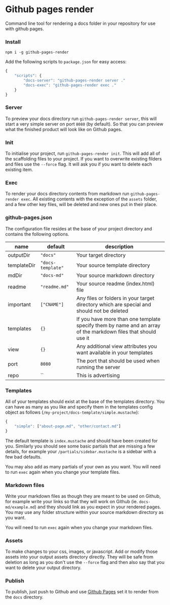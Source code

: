 # Github pages render

Command line tool for rendering a docs folder in your repository for use with github pages.

### Install

```
npm i -g github-pages-render
```

Add the following scripts to `package.json` for easy access:

```javascript
{
    "scripts": {
        "docs-server": "github-pages-render server ."
        "docs-exec": "github-pages-render exec ."
    }
}
```

### Server

To preview your docs directory run `github-pages-render server`, this will start a very simple server on port `8080` (by default). So that you can preview what the finished product will look like on Github pages.

### Init

To initialise your project, run `github-pages-render init`. This will add all of the scaffolding files to your project. If you want to overwrite existing filders and files use the `--force` flag. It will ask you if you want to delete each existing item.

### Exec

To render your docs directory contents from markdown run `github-pages-render exec`. All existing contents with the exception of the `assets` folder, and a few other key files, will be deleted and new ones put in their place.

### github-pages.json

The configuration file resides at the base of your project directory and contains the following options.

| name | default | description |
| - | - | - |
| outputDir | `"docs"` | Your target directory |
| templateDir | `"docs-template"` | Your source template directory |
| mdDir | `"docs-md"` | Your source markdown directory |
| readme | `"readme.md"` | Your source readme (index.html) file |
| important | `["CNAME"]` | Any files or folders in your target directory which are special and should not be deleted |
| templates | `{}` | If you have more than one template specify them by name and an array of the markdown files that should use it |
| view | `{}` | Any additional view attributes you want available in your templates |
| port | `8080` | The port that should be used when running the server |
| repo | `` | This is advertising |

### Templates

All of your templates should exist at the base of the templates directory. You can have as many as you like and specify them in the templates config object as follows (`/my-project/docs-template/simple.mustache`):

```javascript
{
    "simple": ["about-page.md", "other/contact.md"]
}
```

The default template is `index.mustache` and should have been created for you. Similarly you should see some basic partials that are missing a few details, for example your `/partials/sidebar.mustache` is a sidebar with a few bad defaults.

You may also add as many partials of your own as you want. You will need to run `exec` again when you change your template files.

### Markdown files

Write your markdown files as though they are meant to be used on Github, for example write your links so that they will work on Github (ie. `docs-md/example.md`) and they should link as you expect in your rendered pages. You may use any folder structure within your source markdown directory as you want.

You will need to run `exec` again when you change your markdown files.

### Assets

To make changes to your css, images, or javascript. Add or modify those assets into your output assets directory directly. They will be safe from deletion as long as you don't use the `--force` flag and then also say that you want to delete your output directory.

### Publish

To publish, just push to Github and use [Github Pages](https://pages.github.com/) set it to render from the `docs` directory.
